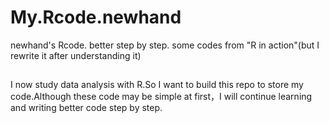 # My.Rcode.newhand
newhand's Rcode. better step by step. some codes from "R in action"(but I rewrite it after understanding it)

##
I now study data analysis with R.So I want to build this repo to store my code.Although these code may be simple at first，I will continue learning and writing better code step by step.
